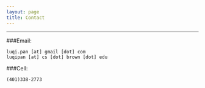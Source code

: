 ```yaml
---
layout: page
title: Contact
---
```


***

###Email: 

    luqi.pan [at] gmail [dot] com
    luqipan [at] cs [dot] brown [dot] edu

###Cell: 

    (401)338-2773
